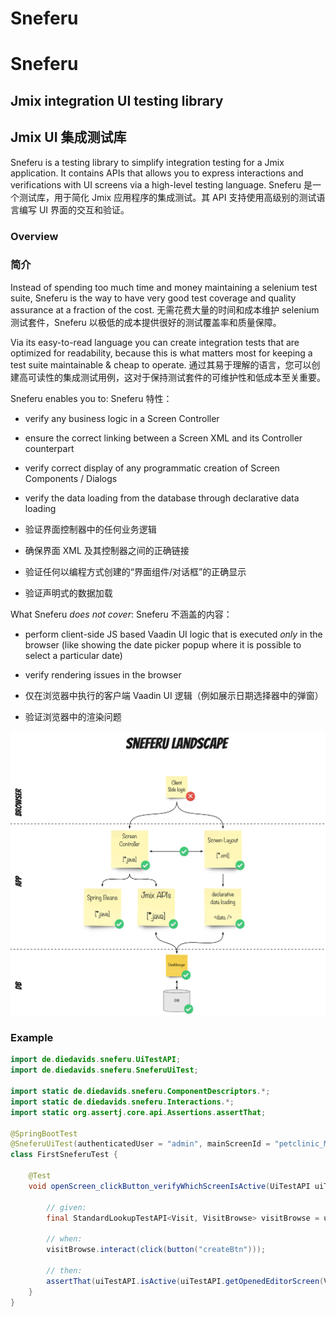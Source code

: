 # Sneferu
# Sneferu

## Jmix integration UI testing library
## Jmix UI 集成测试库

Sneferu is a testing library to simplify integration testing for a Jmix application. It contains APIs that allows you to express interactions and verifications with UI screens via a high-level testing language.
Sneferu 是一个测试库，用于简化 Jmix 应用程序的集成测试。其 API 支持使用高级别的测试语言编写 UI 界面的交互和验证。

### Overview
### 简介

Instead of spending too much time and money maintaining a selenium test suite, Sneferu is the way to have very good test coverage and quality assurance at a fraction of the cost.
无需花费大量的时间和成本维护 selenium 测试套件，Sneferu 以极低的成本提供很好的测试覆盖率和质量保障。

Via its easy-to-read language you can create integration tests that are optimized for readability, because this is what matters most for keeping a test suite maintainable & cheap to operate.
通过其易于理解的语言，您可以创建高可读性的集成测试用例，这对于保持测试套件的可维护性和低成本至关重要。

Sneferu enables you to:
Sneferu 特性：

* verify any business logic in a Screen Controller
* ensure the correct linking between a Screen XML and its Controller counterpart
* verify correct display of any programmatic creation of Screen Components / Dialogs
* verify the data loading from the database through declarative data loading

* 验证界面控制器中的任何业务逻辑
* 确保界面 XML 及其控制器之间的正确链接
* 验证任何以编程方式创建的“界面组件/对话框”的正确显示
* 验证声明式的数据加载

What Sneferu _does not cover_:
Sneferu 不涵盖的内容：

* perform client-side JS based Vaadin UI logic that is executed _only_ in the browser (like showing the date picker popup where it is possible to select a particular date)
* verify rendering issues in the browser

* 仅在浏览器中执行的客户端 Vaadin UI 逻辑（例如展示日期选择器中的弹窗）
* 验证浏览器中的渲染问题

![Sneferu Landscape](https://raw.githubusercontent.com/mariodavid/jmix-sneferu/main/img/sneferu-overview.png)

### Example


```java
import de.diedavids.sneferu.UiTestAPI;
import de.diedavids.sneferu.SneferuUiTest;

import static de.diedavids.sneferu.ComponentDescriptors.*;
import static de.diedavids.sneferu.Interactions.*;
import static org.assertj.core.api.Assertions.assertThat;

@SpringBootTest
@SneferuUiTest(authenticatedUser = "admin", mainScreenId = "petclinic_MainScreen", screenBasePackages = "io.jmix.petclinic")
class FirstSneferuTest {

    @Test
    void openScreen_clickButton_verifyWhichScreenIsActive(UiTestAPI uiTestAPI) {

        // given:
        final StandardLookupTestAPI<Visit, VisitBrowse> visitBrowse = uiTestAPI.openStandardLookup(Visit.class, VisitBrowse.class);

        // when:
        visitBrowse.interact(click(button("createBtn")));

        // then:
        assertThat(uiTestAPI.isActive(uiTestAPI.getOpenedEditorScreen(VisitEdit.class))).isTrue();
    }
}
```
